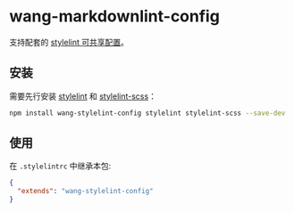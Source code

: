 # wang-markdownlint-config

支持配套的 [stylelint 可共享配置](https://stylelint.io/user-guide/configure)。

## 安装

需要先行安装 [stylelint](https://www.npmjs.com/package/stylelint) 和 [stylelint-scss](https://www.npmjs.com/package/stylelint-scss)：

```bash
npm install wang-stylelint-config stylelint stylelint-scss --save-dev
```

## 使用

在 `.stylelintrc` 中继承本包:

```json
{
  "extends": "wang-stylelint-config"
}
```
